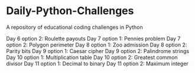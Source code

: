 # Daily-Python-Challenges

A repository of educational coding challenges in Python

Day 6 option 2: Roulette payouts
Day 7 option 1: Pennies problem
Day 7 option 2: Polygon perimeter
Day 8 option 1: Zoo admission
Day 8 option 2: Parity bits
Day 9 option 1: Caesar cipher
Day 9 option 2: Palindrome strings
Day 10 option 1: Multiplication table
Day 10 option 2: Greatest common divisor
Day 11 option 1: Decimal to binary
Day 11 option 2: Maximum integer

